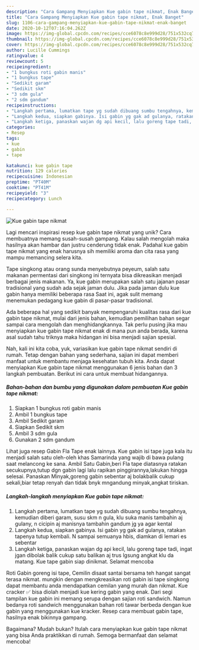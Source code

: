 ```yaml
---
description: "Cara Gampang Menyiapkan Kue gabin tape nikmat, Enak Banget"
title: "Cara Gampang Menyiapkan Kue gabin tape nikmat, Enak Banget"
slug: 1106-cara-gampang-menyiapkan-kue-gabin-tape-nikmat-enak-banget
date: 2020-10-12T07:16:04.262Z
image: https://img-global.cpcdn.com/recipes/cce6078c8e999d28/751x532cq70/kue-gabin-tape-nikmat-foto-resep-utama.jpg
thumbnail: https://img-global.cpcdn.com/recipes/cce6078c8e999d28/751x532cq70/kue-gabin-tape-nikmat-foto-resep-utama.jpg
cover: https://img-global.cpcdn.com/recipes/cce6078c8e999d28/751x532cq70/kue-gabin-tape-nikmat-foto-resep-utama.jpg
author: Lucille Cummings
ratingvalue: 4
reviewcount: 5
recipeingredient:
- "1 bungkus roti gabin manis"
- "1 bungkus tape"
- "Sedikit garam"
- "Sedikit skm"
- "3 sdm gula"
- "2 sdm gandum"
recipeinstructions:
- "Langkah pertama, lumatkan tape yg sudah dibuang sumbu tengahnya, kemudian diberi garam, susu skm n gula, klu suka manis tambahin aj gulany, n cicipin aj manisnya tambahin gandum jg ya agar kental"
- "Langkah kedua, siapkan gabinya. Isi gabin yg gak ad gulanya, ratakan tapenya tutup kembali. N sampai semuanya hbis, diamkan di lemari es sebentar"
- "Langkah ketiga, panaskan wajan dg api kecil, lalu goreng tape tadi, ingat jgan dibolak balik cukup satu balikan aj trus lgsung angkat klu da matang. Kue tape gabin siap dinikmat. Selamat mencoba"
categories:
- Resep
tags:
- kue
- gabin
- tape

katakunci: kue gabin tape 
nutrition: 129 calories
recipecuisine: Indonesian
preptime: "PT40M"
cooktime: "PT41M"
recipeyield: "3"
recipecategory: Lunch

---
```



![Kue gabin tape nikmat](https://img-global.cpcdn.com/recipes/cce6078c8e999d28/751x532cq70/kue-gabin-tape-nikmat-foto-resep-utama.jpg)

Lagi mencari inspirasi resep kue gabin tape nikmat yang unik? Cara membuatnya memang susah-susah gampang. Kalau salah mengolah maka hasilnya akan hambar dan justru cenderung tidak enak. Padahal kue gabin tape nikmat yang enak harusnya sih memiliki aroma dan cita rasa yang mampu memancing selera kita.

Tape singkong atau orang sunda menyebutnya peyeum, salah satu makanan permentasi dari singkong ini ternyata bisa dikreasikan menjadi berbagai jenis makanan. Ya, kue gabin merupakan salah satu jajanan pasar tradisional yang sudah ada sejak jaman dulu. Jika pada jaman dulu kue gabin hanya memiliki beberapa rasa Saat ini, agak sulit memang menemukan pedagang kue gabin di pasar-pasar tradisional.

Ada beberapa hal yang sedikit banyak mempengaruhi kualitas rasa dari kue gabin tape nikmat, mulai dari jenis bahan, kemudian pemilihan bahan segar sampai cara mengolah dan menghidangkannya. Tak perlu pusing jika mau menyiapkan kue gabin tape nikmat enak di mana pun anda berada, karena asal sudah tahu triknya maka hidangan ini bisa menjadi sajian spesial.


Nah, kali ini kita coba, yuk, variasikan kue gabin tape nikmat sendiri di rumah. Tetap dengan bahan yang sederhana, sajian ini dapat memberi manfaat untuk membantu menjaga kesehatan tubuh kita. Anda dapat menyiapkan Kue gabin tape nikmat menggunakan 6 jenis bahan dan 3 langkah pembuatan. Berikut ini cara untuk membuat hidangannya.

<!--inarticleads1-->

##### Bahan-bahan dan bumbu yang digunakan dalam pembuatan Kue gabin tape nikmat:

1. Siapkan 1 bungkus roti gabin manis
1. Ambil 1 bungkus tape
1. Ambil Sedikit garam
1. Siapkan Sedikit skm
1. Ambil 3 sdm gula
1. Gunakan 2 sdm gandum


Lihat juga resep Gabin Fla Tape enak lainnya. Kue gabin isi tape juga kala itu menjadi salah satu oleh-oleh khas Samarinda yang wajib di bawa pulang saat melancong ke sana. Ambil Satu Gabin,beri Fla tape diatasnya ratakan secukupnya,tutup dgn gabin lagi lalu rapikan pinggirannya,lakukan hingga selesai. Panaskan Minyak,goreng gabin sebentar aj bolakbalik cukup sekali,biar tetap renyah dan tidak bnyk mngandung minyak,angkat tiriskan. 

<!--inarticleads2-->

##### Langkah-langkah menyiapkan Kue gabin tape nikmat:

1. Langkah pertama, lumatkan tape yg sudah dibuang sumbu tengahnya, kemudian diberi garam, susu skm n gula, klu suka manis tambahin aj gulany, n cicipin aj manisnya tambahin gandum jg ya agar kental
1. Langkah kedua, siapkan gabinya. Isi gabin yg gak ad gulanya, ratakan tapenya tutup kembali. N sampai semuanya hbis, diamkan di lemari es sebentar
1. Langkah ketiga, panaskan wajan dg api kecil, lalu goreng tape tadi, ingat jgan dibolak balik cukup satu balikan aj trus lgsung angkat klu da matang. Kue tape gabin siap dinikmat. Selamat mencoba


Roti Gabin goreng isi tape, Cemilin disaat santai bersama teh hangat sangat terasa nikmat. mungkin dengan mengkreasikan roti gabin isi tape singkong dapat membantu anda mendapatkan cemilan yang murah dan nikmat. Kue cracker ✅ bisa diolah menjadi kue kering gabin yang enak. Dari segi tampilan kue gabin ini memang serupa dengan sajian roti sandwich. Namun bedanya roti sandwich menggunakan bahan roti tawar berbeda dengan kue gabin yang menggunakan kue kracker. Resep cara membuat gabin tape, hasilnya enak bikinnya gampang. 

Bagaimana? Mudah bukan? Itulah cara menyiapkan kue gabin tape nikmat yang bisa Anda praktikkan di rumah. Semoga bermanfaat dan selamat mencoba!

